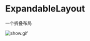 # ExpandableLayout
一个折叠布局

![show.gif](https://raw.githubusercontent.com/old-traveler/ExpandableLayout/master/image/show.gif)
